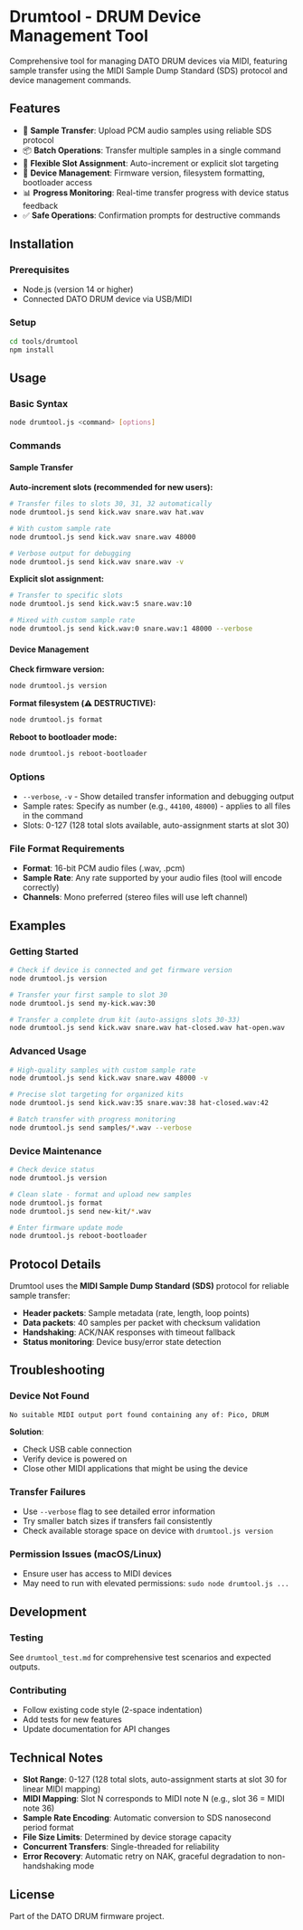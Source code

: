 # Drumtool - DRUM Device Management Tool

Comprehensive tool for managing DATO DRUM devices via MIDI, featuring sample transfer using the MIDI Sample Dump Standard (SDS) protocol and device management commands.

## Features

- 🎵 **Sample Transfer**: Upload PCM audio samples using reliable SDS protocol
- 📦 **Batch Operations**: Transfer multiple samples in a single command
- 🎯 **Flexible Slot Assignment**: Auto-increment or explicit slot targeting
- 🔧 **Device Management**: Firmware version, filesystem formatting, bootloader access
- 📊 **Progress Monitoring**: Real-time transfer progress with device status feedback
- ✅ **Safe Operations**: Confirmation prompts for destructive commands

## Installation

### Prerequisites

- Node.js (version 14 or higher)
- Connected DATO DRUM device via USB/MIDI

### Setup

```bash
cd tools/drumtool
npm install
```

## Usage

### Basic Syntax

```bash
node drumtool.js <command> [options]
```

### Commands

#### Sample Transfer

**Auto-increment slots (recommended for new users):**
```bash
# Transfer files to slots 30, 31, 32 automatically
node drumtool.js send kick.wav snare.wav hat.wav

# With custom sample rate
node drumtool.js send kick.wav snare.wav 48000

# Verbose output for debugging
node drumtool.js send kick.wav snare.wav -v
```

**Explicit slot assignment:**
```bash
# Transfer to specific slots
node drumtool.js send kick.wav:5 snare.wav:10

# Mixed with custom sample rate
node drumtool.js send kick.wav:0 snare.wav:1 48000 --verbose
```

#### Device Management

**Check firmware version:**
```bash
node drumtool.js version
```

**Format filesystem (⚠️ DESTRUCTIVE):**
```bash
node drumtool.js format
```

**Reboot to bootloader mode:**
```bash
node drumtool.js reboot-bootloader
```

### Options

- `--verbose`, `-v` - Show detailed transfer information and debugging output
- Sample rates: Specify as number (e.g., `44100`, `48000`) - applies to all files in the command
- Slots: 0-127 (128 total slots available, auto-assignment starts at slot 30)

### File Format Requirements

- **Format**: 16-bit PCM audio files (.wav, .pcm)
- **Sample Rate**: Any rate supported by your audio files (tool will encode correctly)
- **Channels**: Mono preferred (stereo files will use left channel)

## Examples

### Getting Started
```bash
# Check if device is connected and get firmware version
node drumtool.js version

# Transfer your first sample to slot 30
node drumtool.js send my-kick.wav:30

# Transfer a complete drum kit (auto-assigns slots 30-33)
node drumtool.js send kick.wav snare.wav hat-closed.wav hat-open.wav
```

### Advanced Usage
```bash
# High-quality samples with custom sample rate
node drumtool.js send kick.wav snare.wav 48000 -v

# Precise slot targeting for organized kits
node drumtool.js send kick.wav:35 snare.wav:38 hat-closed.wav:42

# Batch transfer with progress monitoring
node drumtool.js send samples/*.wav --verbose
```

### Device Maintenance
```bash
# Check device status
node drumtool.js version

# Clean slate - format and upload new samples
node drumtool.js format
node drumtool.js send new-kit/*.wav

# Enter firmware update mode
node drumtool.js reboot-bootloader
```

## Protocol Details

Drumtool uses the **MIDI Sample Dump Standard (SDS)** protocol for reliable sample transfer:

- **Header packets**: Sample metadata (rate, length, loop points)
- **Data packets**: 40 samples per packet with checksum validation
- **Handshaking**: ACK/NAK responses with timeout fallback
- **Status monitoring**: Device busy/error state detection

## Troubleshooting

### Device Not Found
```
No suitable MIDI output port found containing any of: Pico, DRUM
```
**Solution**: 
- Check USB cable connection
- Verify device is powered on
- Close other MIDI applications that might be using the device

### Transfer Failures
- Use `--verbose` flag to see detailed error information
- Try smaller batch sizes if transfers fail consistently
- Check available storage space on device with `drumtool.js version`

### Permission Issues (macOS/Linux)
- Ensure user has access to MIDI devices
- May need to run with elevated permissions: `sudo node drumtool.js ...`

## Development

### Testing
See `drumtool_test.md` for comprehensive test scenarios and expected outputs.

### Contributing
- Follow existing code style (2-space indentation)
- Add tests for new features
- Update documentation for API changes

## Technical Notes

- **Slot Range**: 0-127 (128 total slots, auto-assignment starts at slot 30 for linear MIDI mapping)
- **MIDI Mapping**: Slot N corresponds to MIDI note N (e.g., slot 36 = MIDI note 36)
- **Sample Rate Encoding**: Automatic conversion to SDS nanosecond period format
- **File Size Limits**: Determined by device storage capacity
- **Concurrent Transfers**: Single-threaded for reliability
- **Error Recovery**: Automatic retry on NAK, graceful degradation to non-handshaking mode

## License

Part of the DATO DRUM firmware project.